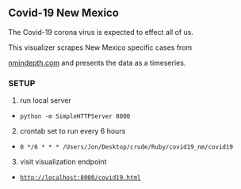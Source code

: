 ## Covid-19 New Mexico

The Covid-19 corona virus is expected to effect all of us.

This visualizer scrapes New Mexico specific cases from

[nmindepth.com](http://nmindepth.com/interactive-map-new-mexico-covid-19-cases/)
and presents the data as a timeseries.

### SETUP
1. run local server
  - `python -m SimpleHTTPServer 8000`
2. crontab set to run every 6 hours
  - `0 */6 * * * /Users/Jon/Desktop/crude/Ruby/covid19_nm/covid19`
3. visit visualization endpoint
  - [`http://localhost:8000/covid19.html`](http://localhost:8000/covid19.html)
